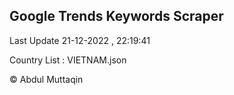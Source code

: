 

## Google Trends Keywords Scraper 
 
Last Update 21-12-2022 , 22:19:41

Country List :
VIETNAM.json



© Abdul Muttaqin 
